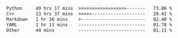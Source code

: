 <!--START_SECTION:waka-->

```txt
Python     49 hrs 17 mins  >>>>>>>>>>>>>>>>>>-------   73.86 %
C++        13 hrs 37 mins  >>>>>--------------------   20.41 %
Markdown   1 hr 36 mins    >------------------------   02.40 %
YAML       1 hr 11 mins    -------------------------   01.78 %
Other      44 mins         -------------------------   01.11 %
```

<!--END_SECTION:waka-->


